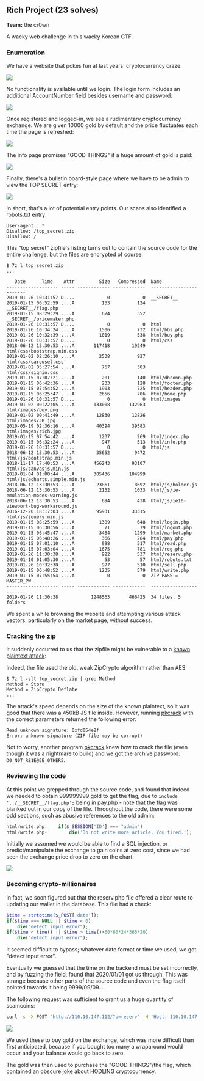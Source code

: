 Rich Project (23 solves)
---
**Team:** the cr0wn

A wacky web challenge in this wacky Korean CTF.

### Enumeration

We have a website that pokes fun at last years' cryptocurrency craze:

![](home.png)

No functionality is available until we login. The login form includes an additional AccountNumber field besides username and password:

![](login.png)

Once registered and logged-in, we see a rudimentary cryptocurrency exchange. We are given 10000 gold by default and the price fluctuates each time the page is refreshed:

![](market.png)

The info page promises "GOOD THINGS" if a huge amount of gold is paid:

![](info.png)

Finally, there's a bulletin board-style page where we have to be admin to view the TOP SECRET entry:

![](board.png)

In short, that's a lot of potential entry points. Our scans also identified a robots.txt entry:

```
User-agent : *
Disallow: /top_secret.zip
Disallow: /
```

This "top secret" zipfile's listing turns out to contain the source code for the entire challenge, but the files are encrypted of course:

```
$ 7z l top_secret.zip
...

   Date      Time    Attr         Size   Compressed  Name
------------------- ----- ------------ ------------  ------------------------
2019-01-26 10:31:57 D....            0            0  __SECRET__
2019-01-15 06:52:59 ....A          133          124  __SECRET__/flag.php
2019-01-15 08:29:29 ....A          674          352  __SECRET__/pricemaker.php
2019-01-26 10:31:57 D....            0            0  html
2019-01-26 10:34:24 ....A         1506          732  html/bbs.php
2019-01-26 10:32:39 ....A         1019          538  html/buy.php
2019-01-26 10:31:57 D....            0            0  html/css
2018-06-12 13:30:53 ....A       117418        19249  html/css/bootstrap.min.css
2019-01-02 02:26:10 ....A         2538          927  html/css/carousel.css
2019-01-02 05:27:54 ....A          767          303  html/css/signin.css
2019-01-15 07:07:21 ....A          201          140  html/dbconn.php
2019-01-15 06:42:36 ....A          233          128  html/footer.php
2019-01-15 07:54:52 ....A         1903          725  html/header.php
2019-01-15 06:25:47 ....A         2656          706  html/home.php
2019-01-26 10:31:57 D....            0            0  html/images
2019-01-02 00:22:05 ....A       133008       132963  html/images/buy.png
2019-01-02 00:41:49 ....A        12830        12826  html/images/JB.jpg
2010-05-19 02:36:16 ....A        40394        39583  html/images/rich.jpg
2019-01-15 07:54:42 ....A         1237          269  html/index.php
2019-01-15 06:32:24 ....A          947          513  html/info.php
2019-01-26 10:31:57 D....            0            0  html/js
2018-06-12 13:30:53 ....A        35652         9472  html/js/bootstrap.min.js
2018-11-17 17:40:53 ....A       456243        93107  html/js/canvasjs.min.js
2019-01-04 01:00:44 ....A       305436       104999  html/js/echarts.simple.min.js
2018-06-12 13:30:53 ....A        23861         8692  html/js/holder.js
2018-06-12 13:30:53 ....A         2132         1033  html/js/ie-emulation-modes-warning.js
2018-06-12 13:30:53 ....A          694          438  html/js/ie10-viewport-bug-workaround.js
2016-12-20 18:17:03 ....A        95931        33315  html/js/jquery.min.js
2019-01-15 08:25:59 ....A         1389          648  html/login.php
2019-01-15 06:30:56 ....A           71           79  html/logout.php
2019-01-15 06:45:47 ....A         3464         1299  html/market.php
2019-01-15 06:48:26 ....A          366          284  html/pay.php
2019-01-15 07:01:10 ....A          998          517  html/read.php
2019-01-15 07:03:04 ....A         1675          781  html/reg.php
2019-01-26 11:30:38 ....A          922          537  html/reserv.php
2019-01-10 01:05:30 ....A           53           57  html/robots.txt
2019-01-26 10:32:38 ....A          977          510  html/sell.php
2019-01-15 06:48:52 ....A         1235          579  html/write.php
2019-01-15 07:55:54 ....A            0            0  ZIP PASS = MASTER_PW
------------------- ----- ------------ ------------  ------------------------
2019-01-26 11:30:38            1248563       466425  34 files, 5 folders
```

We spent a while browsing the website and attempting various attack vectors, particularly on the market page, without success.

### Cracking the zip

It suddenly occurred to us that the zipfile might be vulnerable to a [known plaintext attack](https://www.elcomsoft.com/help/en/archpr/known_plaintext_attack_(zip).html):

Indeed, the file used the old, weak ZipCrypto algorithm rather than AES:

```
$ 7z l -slt top_secret.zip | grep Method
Method = Store
Method = ZipCrypto Deflate
...
```

The attack's speed depends on the size of the known plaintext, so it was good that there was a 450kB JS file inside. However, running [pkcrack](https://www.unix-ag.uni-kl.de/~conrad/krypto/pkcrack.html) with the correct parameters returned the following error:

```
Read unknown signature: 0xfd054e2f
Error: unknown signature (ZIP file may be corrupt)
```

Not to worry, another program [bkcrack](https://github.com/kimci86/bkcrack) knew how to crack the file (even though it was a nightmare to build) and we got the archive password: `D0_N0T_RE1E@5E_0THER5`.

### Reviewing the code

At this point we grepped through the source code, and found that indeed we needed to obtain 999999999 gold to get the flag, due to `include '../__SECRET__/flag.php';` being in pay.php - note that the flag was blanked out in our copy of the file. Throughout the code, there were some odd sections, such as abusive references to the old admin:

```php
html/write.php:    if($_SESSION['ID'] === "admin")
html/write.php-        die('Do not write more article. You fired.');
```

Initially we assumed we would be able to find a SQL injection, or predict/manipulate the exchange to gain coins at zero cost, since we had seen the exchange price drop to zero on the chart:

![](history.png)

### Becoming crypto-millionaires

In fact, we soon figured out that the reserv.php file offered a clear route to updating our wallet in the database. This file had a check:

```php
$time = strtotime($_POST['date']);
if($time === NULL || $time < 0)
    die("detect input error");
if($time < time() || $time > time()+60*60*24*365*20)
    die("detect input error");
```

It seemed difficult to bypass; whatever date format or time we used, we got "detect input error".

Eventually we guessed that the time on the backend must be set incorrectly, and by fuzzing the field, found that 2020/01/01 got us through. This was strange because other parts of the source code and even the flag itself pointed towards it being 9999/09/09...

The following request was sufficient to grant us a huge quantity of scamcoins:

```bash
curl -s -X POST 'http://110.10.147.112/?p=reserv' -H 'Host: 110.10.147.112' -H 'Cookie: PHPSESSID=xxxxxxxxxxxxxxxxxxxxxxxxxx' -F 'code=D0_N0T_RE1E@5E_0THER5' -F "date=2020/01/01" -F 'amount=100000000'
```

![](rich.png)

We used these to buy gold on the exchange, which was more difficult than first anticipated, because if you bought too many a wraparound would occur and your balance would go back to zero.

The gold was then used to purchase the "GOOD THINGS"/the flag, which contained an obscure joke about [HODLING](https://en.wikipedia.org/wiki/Hodl) cryptocurrency.
